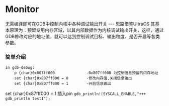# Monitor

无需编译即可在GDB中控制内核中各种调试输出开关 --- 思路借鉴UltraOS
其基本原理为：预留专用内存区域，以其内部数据作为内核调试输出开关，这样，通过GDB修改对应的地址值，就可以达到控制调试目标、输出粒度、是否开启等各类参数。



### 简单介绍

```
in gdb-debug:
    p {char}0x807ff000              -0x807ff000 为控制信息预留的内存地址
    set {char}0x807ff000 = 0        -修改内存值,关闭信息输出
    set {char}0x807ff000 = 1        -开启信息输出
```
set {char}0x87fff000 = 1
插入pin
`gdb_println!(SYSCALL_ENABLE,"+++ gdb_println test1");`
